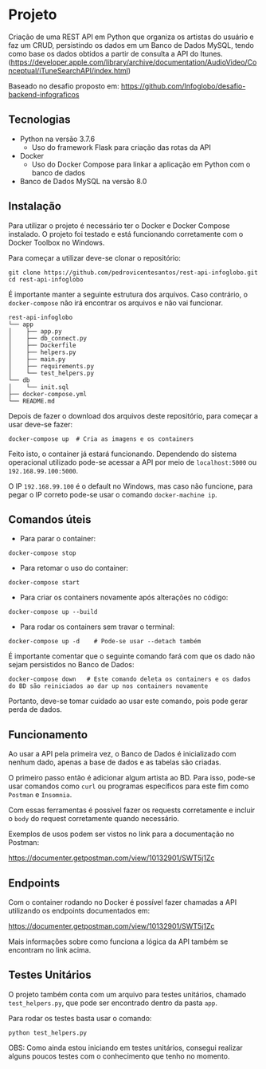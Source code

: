 # Projeto

Criação de uma REST API em Python que organiza os artistas do usuário e faz um CRUD, persistindo os dados em um Banco de Dados MySQL, tendo como base os dados obtidos a partir de consulta a API do Itunes. (https://developer.apple.com/library/archive/documentation/AudioVideo/Conceptual/iTuneSearchAPI/index.html)

Baseado no desafio proposto em: https://github.com/Infoglobo/desafio-backend-infograficos
## Tecnologias

- Python na versão 3.7.6
  * Uso do framework Flask para criação das rotas da API
- Docker
  * Uso do Docker Compose para linkar a aplicação em Python com o banco de dados
- Banco de Dados MySQL na versão 8.0

## Instalação

Para utilizar o projeto é necessário ter o Docker e Docker Compose instalado. O projeto foi testado e está funcionando corretamente com o Docker Toolbox no Windows.

Para começar a utilizar deve-se clonar o repositório:

```shell
git clone https://github.com/pedrovicentesantos/rest-api-infoglobo.git
cd rest-api-infoglobo
```

É importante manter a seguinte estrutura dos arquivos. Caso contrário, o `docker-compose` não irá encontrar os arquivos e não vai funcionar.
  
    rest-api-infoglobo  
    └── app
    │    ├── app.py
    │    ├── db_connect.py
    │    ├── Dockerfile
    │    ├── helpers.py
    │    ├── main.py
    │    ├── requirements.py
    │    └── test_helpers.py
    └── db
    │    └── init.sql
    ├── docker-compose.yml
    └── README.md

Depois de fazer o download dos arquivos deste repositório, para começar a usar deve-se fazer:

```shell
docker-compose up  # Cria as imagens e os containers
```

Feito isto, o container já estará funcionando. Dependendo do sistema operacional utilizado pode-se acessar a API por meio de `localhost:5000` ou `192.168.99.100:5000`.

O IP `192.168.99.100` é o default no Windows, mas caso não funcione, para pegar o IP correto pode-se usar o comando `docker-machine ip`.

## Comandos úteis

- Para parar o container:

```shell
docker-compose stop
```

- Para retomar o uso do container:

```shell
docker-compose start
```

- Para criar os containers novamente após alterações no código:

```shell
docker-compose up --build
```

- Para rodar os containers sem travar o terminal:

```shell
docker-compose up -d    # Pode-se usar --detach também
```

É importante comentar que o seguinte comando fará com que os dado não sejam persistidos no Banco de Dados:

```shell
docker-compose down   # Este comando deleta os containers e os dados do BD são reiniciados ao dar up nos containers novamente
```

Portanto, deve-se tomar cuidado ao usar este comando, pois pode gerar perda de dados.

## Funcionamento
Ao usar a API pela primeira vez, o Banco de Dados é inicializado com nenhum dado, apenas a base de dados e as tabelas são criadas.

O primeiro passo então é adicionar algum artista ao BD. Para isso, pode-se usar comandos como `curl` ou programas específicos para este fim como `Postman` e `Insomnia`.

Com essas ferramentas é possível fazer os requests corretamente e incluir o `body` do request corretamente quando necessário.

Exemplos de usos podem ser vistos no link para a documentação no Postman:

https://documenter.getpostman.com/view/10132901/SWT5j1Zc

## Endpoints
Com o container rodando no Docker é possível fazer chamadas a API utilizando os endpoints documentados em:

https://documenter.getpostman.com/view/10132901/SWT5j1Zc

Mais informações sobre como funciona a lógica da API também se encontram no link acima.

## Testes Unitários
O projeto também conta com um arquivo para testes unitários, chamado `test_helpers.py`, que pode ser encontrado dentro da pasta `app`.

Para rodar os testes basta usar o comando:

```shell
python test_helpers.py
```

OBS: Como ainda estou iniciando em testes unitários, consegui realizar alguns poucos testes com o conhecimento que tenho no momento.

